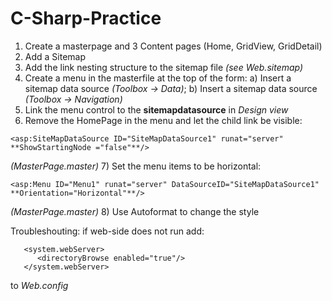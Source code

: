 # C-Sharp-Practice
1) Create a masterpage and 3 Content pages (Home, GridView, GridDetail)
2) Add a Sitemap
3) Add the link nesting structure to the sitemap file _(see Web.sitemap)_
4) Create a menu in the masterfile at the top of the form: a) Insert a sitemap data source _(Toolbox -> Data)_; b) Insert a sitemap data source _(Toolbox -> Navigation)_
5) Link the menu control to the **sitemapdatasource** in _Design view_
6) Remove the HomePage in the menu and let the child link be visible: 
```
<asp:SiteMapDataSource ID="SiteMapDataSource1" runat="server" **ShowStartingNode ="false"**/>
```
_(MasterPage.master)_
7) Set the menu items to be  horizontal: 
```
<asp:Menu ID="Menu1" runat="server" DataSourceID="SiteMapDataSource1" **Orientation="Horizontal"**/>  
```
_(MasterPage.master)_
8) Use Autoformat to change the style


Troubleshouting:
  if web-side does not run
    add: 
   ```
      <system.webServer>
         <directoryBrowse enabled="true"/>
      </system.webServer>
   ``` 
   to _Web.config_
           
